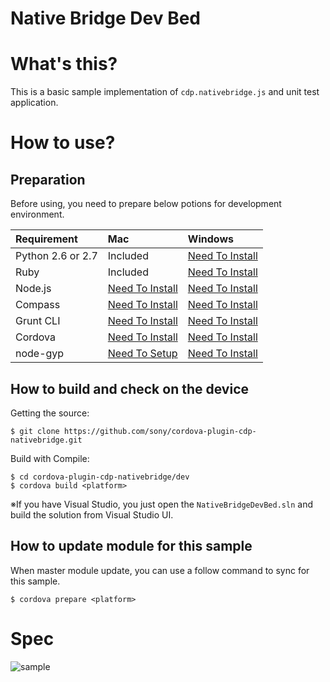 ﻿Native Bridge Dev Bed
================

# What's this?

This is a basic sample implementation of `cdp.nativebridge.js` and unit test application.

# How to use?

## Preparation

Before using, you need to prepare below potions for development environment.

| Requirement          | Mac                                                       | Windows                                                     |
|:---------------------|:----------------------------------------------------------|:------------------------------------------------------------|
| Python 2.6 or 2.7    | Included                                                  | [Need To Install](https://www.python.org/downloads/)        |
| Ruby                 | Included                                                  | [Need To Install](http://rubyinstaller.org/)                |
| Node.js              | [Need To Install](http://nodejs.org/download/ )           | [Need To Install](http://nodejs.org/download/ )             |
| Compass              | [Need To Install](http://compass-style.org/)              | [Need To Install](http://compass-style.org/)                |
| Grunt CLI            | [Need To Install](https://github.com/gruntjs/grunt-cli)   | [Need To Install](https://github.com/gruntjs/grunt-cli)     |
| Cordova              | [Need To Install](http://cordova.apache.org/)             | [Need To Install](http://cordova.apache.org/)               |
| node-gyp             | [Need To Setup](https://github.com/TooTallNate/node-gyp/) | [Need To Install](https://github.com/TooTallNate/node-gyp/) |


## How to build and check on the device

Getting the source:

    $ git clone https://github.com/sony/cordova-plugin-cdp-nativebridge.git

Build with Compile:

    $ cd cordova-plugin-cdp-nativebridge/dev
    $ cordova build <platform>

※If you have Visual Studio, you just open the `NativeBridgeDevBed.sln` and build the solution from Visual Studio UI.

## How to update module for this sample

When master module update, you can use a follow command to sync for this sample.

    $ cordova prepare <platform>

# Spec

![sample](http://scm.sm.sony.co.jp/gitlab/cdp-jp/cordova-plugin-cdp-nativebridge/raw/master/docs/images/devbed_spec.png)

